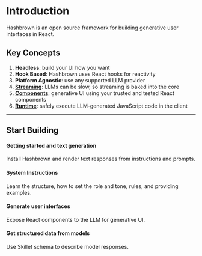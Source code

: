 # Introduction

<p class="subtitle">Hashbrown is an open source framework for building generative user interfaces in React.</p>

## Key Concepts

1. **Headless**: build your UI how you want
2. **Hook Based**: Hashbrown uses React hooks for reactivity
3. **Platform Agnostic**: use any supported LLM provider
4. **[Streaming](/docs/react/concept/streaming)**: LLMs can be slow, so streaming is baked into the core
5. **[Components](/docs/react/concept/components)**: generative UI using your trusted and tested React components
6. **[Runtime](/docs/react/concept/runtime)**: safely execute LLM-generated JavaScript code in the client

---

## Start Building

<hb-next-steps>
  <hb-next-step link="start/quick">
    <div>
      <hb-message />
    </div>
    <div>
      <h4>Getting started and text generation</h4>
      <p>Install Hashbrown and render text responses from instructions and prompts.</p>
    </div>
  </hb-next-step>
  <hb-next-step link="concept/system-instructions">
    <div>
      <hb-bolt />
    </div>
    <div>
      <h4>System Instructions</h4>
      <p>Learn the structure, how to set the role and tone, rules, and providing examples.</p>
    </div>
  </hb-next-step>
  <hb-next-step link="concept/components">
    <div>
      <hb-components />
    </div>
    <div>
      <h4>Generate user interfaces</h4>
      <p>Expose React components to the LLM for generative UI.</p>
    </div>
  </hb-next-step>
  <hb-next-step link="concept/structured-output">
    <div>
      <hb-database-cog />
    </div>
    <div>
      <h4>Get structured data from models</h4>
      <p>Use Skillet schema to describe model responses.</p>
    </div>
  </hb-next-step>
</hb-next-steps>
